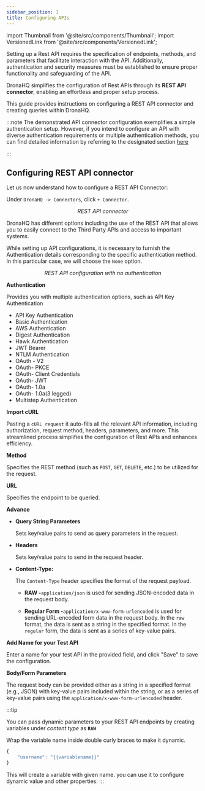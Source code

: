 ```yaml
---
sidebar_position: 1
title: Configuring APIs
---
```


import Thumbnail from '@site/src/components/Thumbnail';
import VersionedLink from '@site/src/components/VersionedLink';

Setting up a Rest API requires the specification of endpoints, methods, and parameters that facilitate interaction with the API. Additionally, authentication and security measures must be established to ensure proper functionality and safeguarding of the API.

DronaHQ simplifies the configuration of Rest APIs through its **REST API connector**, enabling an effortless and proper setup process.

This guide provides instructions on configuring a REST API connector and creating queries within DronaHQ.

:::note
The demonstrated API connector configuration exemplifies a simple authentication setup. However, if you intend to configure an API with diverse authentication requirements or multiple authentication methods, you can find detailed information by referring to the designated section [here](docs/rest-apis/api_authentication.md)

:::

## Configuring REST API connector

Let us now understand how to configure a REST API Connector:

Under `DronaHQ -> Connectors`, click `+ Connector`.

<figure>
  <Thumbnail src="/img/connecting-datasource/restapi-inlist.png" alt="REST API connector" width='70%'/>
  <figcaption align = "center"><i>REST API connector</i></figcaption>
</figure>

DronaHQ has different options including the use of the REST API that allows you to easily connect to the Third Party APIs and access to important systems.

While setting up API configurations, it is necessary to furnish the Authentication details corresponding to the specific authentication method. In this particular case, we will choose the `None` option.

<figure>
  <Thumbnail src="/img/connecting-datasource/restapi-config.png" alt="REST API configuration" />
  <figcaption align = "center"><i>REST API configuration with no authentication</i></figcaption>
</figure>

**Authentication**

Provides you with multiple authentication options, such as
API Key Authentication

- API Key Authentication
- Basic Authentication
- AWS Authentication
- Digest Authentication
- Hawk Authentication
- JWT Bearer
- NTLM Authentication
- OAuth - V2
- OAuth- PKCE
- OAuth- Client Credentials
- OAuth- JWT
- OAuth- 1.0a
- OAuth- 1.0a(3 legged)
- Multistep Authentication

**Import cURL**

Pasting a `cURL request` it auto-fills all the relevant API information, including authorization, request method, headers, parameters, and more. This streamlined process simplifies the configuration of Rest APIs and enhances efficiency.

**Method**

Specifies the REST method (such as `POST`, `GET`, `DELETE`, etc.) to be utilized for the request.

**URL**

Specifies the endpoint to be queried.

**Advance**

- **Query String Parameters**

  Sets key/value pairs to send as query parameters in the request.

- **Headers**

  Sets key/value pairs to send in the request header.

- **Content-Type:**

  The `Content-Type` header specifies the format of the request payload.

  - **RAW -**`application/json` is used for sending JSON-encoded data in the request body.

  - **Regular Form -**`application/x-www-form-urlencoded` is used for sending URL-encoded form data in the request body.
    In the `raw` format, the data is sent as a string in the specified format. In the `regular` form, the data is sent as a series of key-value pairs.

**Add Name for your Test API**

Enter a name for your test API in the provided field, and click "Save" to save the configuration.

**Body/Form Parameters**

The request body can be provided either as a string in a specified format (e.g., JSON) with key-value pairs included within the string, or as a series of key-value pairs using the `application/x-www-form-urlencoded` header.

:::tip

You can pass dynamic parameters to your REST API endpoints by creating variables under _content type_ as **`RAW`**

Wrap the variable name inside double curly braces to make it dynamic.

```js
{
    "username": "{{variablename}}"
}
```

This will create a variable with given name. you can use it to configure dynamic value and other properties.
:::
